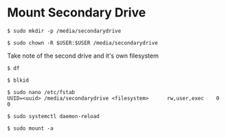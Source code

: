 # Mount Secondary Drive

```
$ sudo mkdir -p /media/secondarydrive

$ sudo chown -R $USER:$USER /media/secondarydrive
```

Take note of the second drive and it's own filesystem

```
$ df

$ blkid

$ sudo nano /etc/fstab
UUID=<uuid> /media/secondarydrive <filesystem>      rw,user,exec    0       0

$ sudo systemctl daemon-reload

$ sudo mount -a
```